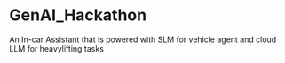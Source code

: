 # GenAI_Hackathon
An In-car Assistant that is powered with SLM for vehicle agent and cloud LLM for heavylifting tasks 
